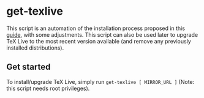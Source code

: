 # get-texlive
This script is an automation of the installation process proposed in this [guide](https://www.guitex.org/home/images/ArsTeXnica/AT010/installare%20tex%20live%202010.pdf), with some adjustments.
This script can also be used later to upgrade TeX Live to the most recent version available (and remove any previously installed distributions).

## Get started
To install/upgrade TeX Live, simply run `get-texlive [ MIRROR_URL ]` (Note: this script needs root privileges).
